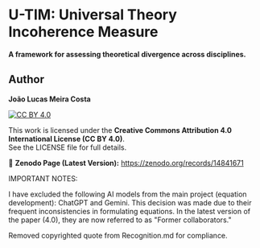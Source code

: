 # U-TIM: Universal Theory Incoherence Measure

**A framework for assessing theoretical divergence across disciplines.**

## Author  
**João Lucas Meira Costa**  

[![CC BY 4.0](https://licensebuttons.net/l/by/4.0/88x31.png)](https://creativecommons.org/licenses/by/4.0/)

This work is licensed under the **Creative Commons Attribution 4.0 International License (CC BY 4.0)**.  
See the LICENSE file for full details.

🔗 **Zenodo Page (Latest Version):** https://zenodo.org/records/14841671

IMPORTANT NOTES:   

I have excluded the following AI models from the main project (equation development): ChatGPT and Gemini. This decision was made due to their frequent inconsistencies in formulating equations. In the latest version of the paper (4.0), they are now referred to as "Former collaborators."

Removed copyrighted quote from Recognition.md for compliance.
